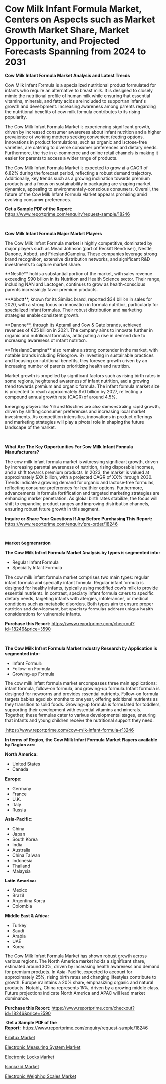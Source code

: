 <p><h1>Cow Milk Infant Formula Market, Centers on Aspects such as Market Growth Market Share, Market Opportunity, and Projected Forecasts Spanning from 2024 to 2031</h1></p><p><strong>Cow Milk Infant Formula Market Analysis and Latest Trends</strong></p>
<p><p>Cow Milk Infant Formula is a specialized nutritional product formulated for infants who require an alternative to breast milk. It is designed to closely mimic the nutritional profile of human milk while ensuring that essential vitamins, minerals, and fatty acids are included to support an infant's growth and development. Increasing awareness among parents regarding the nutritional benefits of cow milk formula contributes to its rising popularity.</p><p>The Cow Milk Infant Formula Market is experiencing significant growth, driven by increased consumer awareness about infant nutrition and a higher prevalence of working mothers seeking convenient feeding options. Innovations in product formulations, such as organic and lactose-free varieties, are catering to diverse consumer preferences and dietary needs. Furthermore, the rise in e-commerce and online retail channels is making it easier for parents to access a wider range of products.</p><p>The Cow Milk Infant Formula Market is expected to grow at a CAGR of 6.82% during the forecast period, reflecting a robust demand trajectory. Additionally, key trends such as a growing inclination towards premium products and a focus on sustainability in packaging are shaping market dynamics, appealing to environmentally-conscious consumers. Overall, the future of the Cow Milk Infant Formula Market appears promising amid evolving consumer preferences.</p></p>
<p><strong>Get a Sample PDF of the Report:&nbsp;</strong> <a href="https://www.reportprime.com/enquiry/request-sample/18246?utm_campaign=1126&utm_medium=2&utm_source=Github&utm_content=ia&utm_term=21112024&utm_id=cow-milk-infant-formula">https://www.reportprime.com/enquiry/request-sample/18246</a></p>
<p>&nbsp;</p>
<p><strong>Cow Milk Infant Formula Major Market Players</strong></p>
<p><p>The Cow Milk Infant Formula market is highly competitive, dominated by major players such as Mead Johnson (part of Reckitt Benckiser), Nestlé, Danone, Abbott, and FrieslandCampina. These companies leverage strong brand recognition, extensive distribution networks, and significant R&D investments to capture market share.</p><p>**Nestlé** holds a substantial portion of the market, with sales revenue exceeding $90 billion in its Nutrition and Health Science sector. Their range, including NAN and Lactogen, continues to grow as health-conscious parents increasingly favor premium products. </p><p>**Abbott**, known for its Similac brand, reported $34 billion in sales for 2020, with a strong focus on innovation in formula nutrition, particularly for specialized infant formulas. Their robust distribution and marketing strategies enable consistent growth.</p><p>**Danone**, through its Aptamil and Cow & Gate brands, achieved revenues of €25 billion in 2021. The company aims to innovate further in organic and nutritional formulas, anticipating a rise in demand due to increasing awareness of infant nutrition.</p><p>**FrieslandCampina** also remains a strong contender in the market, with notable brands including Frisogrow. By investing in sustainable practices and focusing on nutritional benefits, they foresee growth driven by an increasing number of parents prioritizing health and nutrition.</p><p>Market growth is propelled by significant factors such as rising birth rates in some regions, heightened awareness of infant nutrition, and a growing trend towards premium and organic formula. The infant formula market size is projected to reach approximately $70 billion by 2027, reflecting a compound annual growth rate (CAGR) of around 4.5%. </p><p>Emerging players like Yili and Biostime are also demonstrating rapid growth, driven by shifting consumer preferences and increasing local market investments. As competition intensifies, innovations in product offerings and marketing strategies will play a pivotal role in shaping the future landscape of the market.</p></p>
<p>&nbsp;</p>
<p><strong>What Are The Key Opportunities For Cow Milk Infant Formula Manufacturers?</strong></p>
<p><p>The cow milk infant formula market is witnessing significant growth, driven by increasing parental awareness of nutrition, rising disposable incomes, and a shift towards premium products. In 2023, the market is valued at approximately $XX billion, with a projected CAGR of XX% through 2030. Trends indicate a growing demand for organic and lactose-free formulas, reflecting consumer preferences for healthier options. Furthermore, advancements in formula fortification and targeted marketing strategies are enhancing market penetration. As global birth rates stabilize, the focus will shift to expanding product ranges and improving distribution channels, ensuring robust future growth in this segment.</p></p>
<p><strong>Inquire or Share Your Questions If Any Before Purchasing This Report:</strong> <a href="https://www.reportprime.com/enquiry/pre-order/18246?utm_campaign=1126&utm_medium=2&utm_source=Github&utm_content=ia&utm_term=21112024&utm_id=cow-milk-infant-formula">https://www.reportprime.com/enquiry/pre-order/18246</a></p>
<p>&nbsp;</p>
<p><strong>Market Segmentation</strong></p>
<p><strong>The Cow Milk Infant Formula Market Analysis by types is segmented into:</strong></p>
<p><ul><li>Regular Infant Formula</li><li>Specialty Infant Formula</li></ul></p>
<p><p>The cow milk infant formula market comprises two main types: regular infant formula and specialty infant formula. Regular infant formula is designed for healthy infants, typically using modified cow's milk to provide essential nutrients. In contrast, specialty infant formula caters to specific dietary needs, targeting infants with allergies, intolerances, or medical conditions such as metabolic disorders. Both types aim to ensure proper nutrition and development, but specialty formulas address unique health considerations for vulnerable infants.</p></p>
<p><strong>Purchase this Report:&nbsp;</strong><a href="https://www.reportprime.com/checkout?id=18246&price=3590&utm_campaign=1126&utm_medium=2&utm_source=Github&utm_content=ia&utm_term=21112024&utm_id=cow-milk-infant-formula">https://www.reportprime.com/checkout?id=18246&price=3590</a></p>
<p>&nbsp;</p>
<p><strong>The Cow Milk Infant Formula Market Industry Research by Application is segmented into:</strong></p>
<p><ul><li>Infant Formula</li><li>Follow-on Formula</li><li>Growing-up Formula</li></ul></p>
<p><p>The cow milk infant formula market encompasses three main applications: infant formula, follow-on formula, and growing-up formula. Infant formula is designed for newborns and provides essential nutrients. Follow-on formula targets babies aged six months to one year, offering additional nutrients as they transition to solid foods. Growing-up formula is formulated for toddlers, supporting their development with essential vitamins and minerals. Together, these formulas cater to various developmental stages, ensuring that infants and young children receive the nutritional support they need.</p></p>
<p><a href="https://www.reportprime.com/cow-milk-infant-formula-r18246?utm_campaign=1126&utm_medium=2&utm_source=Github&utm_content=ia&utm_term=21112024&utm_id=cow-milk-infant-formula">&nbsp;https://www.reportprime.com/cow-milk-infant-formula-r18246</a></p>
<p><strong>In terms of Region, the Cow Milk Infant Formula Market Players available by Region are:</strong></p>
<p>
    <p> <strong> North America: </strong>
        <ul>
            <li>United States</li>
            <li>Canada</li>
        </ul>
        </p> 
    <p> <strong> Europe: </strong>
        <ul>
            <li>Germany</li>
            <li>France</li>
            <li>U.K.</li>
            <li>Italy</li>
            <li>Russia</li>
        </ul>
        </p> 
    <p> <strong> Asia-Pacific: </strong>
        <ul>
            <li>China</li>
            <li>Japan</li>
            <li>South Korea</li>
            <li>India</li>
            <li>Australia</li>
            <li>China Taiwan</li>
            <li>Indonesia</li>
            <li>Thailand</li>
            <li>Malaysia</li>
        </ul>
        </p> 
    <p> <strong> Latin America: </strong>
        <ul>
            <li>Mexico</li>
            <li>Brazil</li>
            <li>Argentina Korea</li>
            <li>Colombia</li>
        </ul>
        </p> 
    <p> <strong> Middle East & Africa: </strong>
        <ul>
            <li>Turkey</li>
            <li>Saudi</li>
            <li>Arabia</li>
            <li>UAE</li>
            <li>Korea</li>
        </ul>
    </p>
    </p>
<p><p>The Cow Milk Infant Formula Market has shown robust growth across various regions. The North America market holds a significant share, estimated around 30%, driven by increasing health awareness and demand for premium products. In Asia-Pacific, expected to account for approximately 25%, rising birth rates and changing lifestyles contribute to growth. Europe maintains a 20% share, emphasizing organic and natural products. Notably, China represents 15%, driven by a growing middle class. Future projections indicate North America and APAC will lead market dominance.</p></p>
<p><strong>Purchase this Report: </strong><a href="https://www.reportprime.com/checkout?id=18246&price=3590&utm_campaign=1126&utm_medium=2&utm_source=Github&utm_content=ia&utm_term=21112024&utm_id=cow-milk-infant-formula">https://www.reportprime.com/checkout?id=18246&price=3590</a></p>
<p>&nbsp;<strong>Get a Sample PDF of the Report:&nbsp;&nbsp;</strong><a href="https://www.reportprime.com/enquiry/request-sample/18246?utm_campaign=1126&utm_medium=2&utm_source=Github&utm_content=ia&utm_term=21112024&utm_id=cow-milk-infant-formula">https://www.reportprime.com/enquiry/request-sample/18246</a></p>
<p><strong></strong></p>
<p><p><a href="https://issuu.com/reportprime-2/docs/erbitux-market-size-2030.pptx_2c3b068d62da07?utm_campaign=1126&utm_medium=2&utm_source=Github&utm_content=ia&utm_term=21112024&utm_id=cow-milk-infant-formula">Erbitux Market</a></p><p><a href="https://www.linkedin.com/pulse/electronic-measuring-system-market-projections-2024-2031-growing-alxmc?utm_campaign=1126&utm_medium=2&utm_source=Github&utm_content=ia&utm_term=21112024&utm_id=cow-milk-infant-formula">Electronic Measuring System Market</a></p><p><a href="https://www.linkedin.com/pulse/current-state-electronic-locks-market-size-trends-projected-cgamc?utm_campaign=1126&utm_medium=2&utm_source=Github&utm_content=ia&utm_term=21112024&utm_id=cow-milk-infant-formula">Electronic Locks Market</a></p><p><a href="https://issuu.com/reportprime-2/docs/isoniazid-market-size-2030.pptx_4c5f6b28f3b48c?utm_campaign=1126&utm_medium=2&utm_source=Github&utm_content=ia&utm_term=21112024&utm_id=cow-milk-infant-formula">Isoniazid Market</a></p><p><a href="https://www.linkedin.com/pulse/electronic-weighing-scales-market-size-forecast-analysis-107-cagr-6zowc?utm_campaign=1126&utm_medium=2&utm_source=Github&utm_content=ia&utm_term=21112024&utm_id=cow-milk-infant-formula">Electronic Weighing Scales Market</a></p></p>